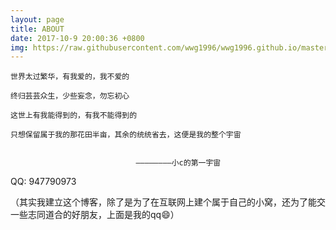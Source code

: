 ```yaml
---
layout: page
title: ABOUT
date: 2017-10-9 20:00:36 +0800
img: https://raw.githubusercontent.com/wwg1996/wwg1996.github.io/master/images/universe.png
---
```


```
世界太过繁华，有我爱的，我不爱的

终归芸芸众生，少些妄念，勿忘初心

这世上有我能得到的，有我不能得到的

只想保留属于我的那花田半亩，其余的统统省去，这便是我的整个宇宙

                              
                            ————————小c的第一宇宙
```

QQ: 947790973

（其实我建立这个博客，除了是为了在互联网上建个属于自己的小窝，还为了能交一些志同道合的好朋友，上面是我的qq😄）